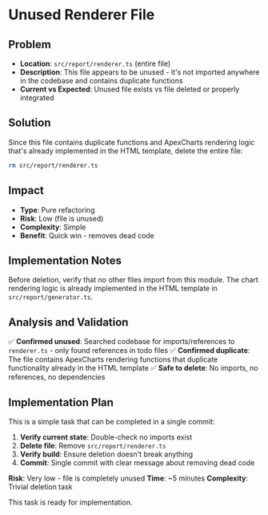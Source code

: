 # Unused Renderer File

## Problem
- **Location**: `src/report/renderer.ts` (entire file)
- **Description**: This file appears to be unused - it's not imported anywhere in the codebase and contains duplicate functions
- **Current vs Expected**: Unused file exists vs file deleted or properly integrated

## Solution
Since this file contains duplicate functions and ApexCharts rendering logic that's already implemented in the HTML template, delete the entire file:

```bash
rm src/report/renderer.ts
```

## Impact
- **Type**: Pure refactoring
- **Risk**: Low (file is unused)
- **Complexity**: Simple
- **Benefit**: Quick win - removes dead code

## Implementation Notes
Before deletion, verify that no other files import from this module. The chart rendering logic is already implemented in the HTML template in `src/report/generator.ts`.

## Analysis and Validation
✅ **Confirmed unused**: Searched codebase for imports/references to `renderer.ts` - only found references in todo files
✅ **Confirmed duplicate**: The file contains ApexCharts rendering functions that duplicate functionality already in the HTML template
✅ **Safe to delete**: No imports, no references, no dependencies

## Implementation Plan
This is a simple task that can be completed in a single commit:

1. **Verify current state**: Double-check no imports exist
2. **Delete file**: Remove `src/report/renderer.ts`
3. **Verify build**: Ensure deletion doesn't break anything
4. **Commit**: Single commit with clear message about removing dead code

**Risk**: Very low - file is completely unused
**Time**: ~5 minutes
**Complexity**: Trivial deletion task

This task is ready for implementation.